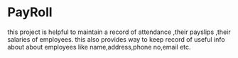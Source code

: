 # PayRoll
this project is helpful to maintain a record of attendance ,their payslips ,their salaries of employees. this also provides way to keep record of useful info about about employees like name,address,phone no,email etc.

